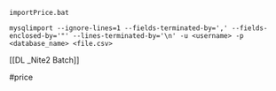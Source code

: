 	importPrice.bat
	
	mysqlimport --ignore-lines=1 --fields-terminated-by=',' --fields-enclosed-by='"' --lines-terminated-by='\n' -u <username> -p <database_name> <file.csv>


[[DL _Nite2 Batch]]

#price